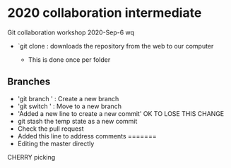# 2020 collaboration intermediate
Git collaboration workshop 2020-Sep-6
wq
- `git clone <url> : downloads the repository from the web to our computer
   - This is done once per folder

## Branches
- 'git branch <branch-name>' : Create a new branch
- 'git switch <branch-name>' : Move to a new branch
- 'Added a new line to create a new commit'
OK TO LOSE THIS CHANGE
- git stash the temp state as a new commit
- Check the pull request
- Added this line to address comments
=======
- Editing the master directly

CHERRY picking
